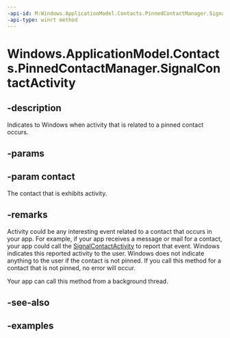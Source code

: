 ----api-id: M:Windows.ApplicationModel.Contacts.PinnedContactManager.SignalContactActivity(Windows.ApplicationModel.Contacts.Contact)
-api-type: winrt method
---<!-- Method syntax.public void PinnedContactManager.SignalContactActivity(Contact contact)--># Windows.ApplicationModel.Contacts.PinnedContactManager.SignalContactActivity## -descriptionIndicates to Windows when activity that is related to a pinned contact occurs.## -params## -param contactThe contact that is exhibits activity.## -remarksActivity could be any interesting event related to a contact that occurs in your app. For example, if your app receives a message or mail for a contact, your app could call the [SignalContactActivity](pinnedcontactmanager_signalcontactactivity_423111902.md) to report that event.Windows indicates this reported activity to the user. Windows does not indicate anything to the user if the contact is not pinned. If you call this method for a contact that is not pinned, no error will occur.  Your app can call this method from a background thread.## -see-also## -examples
